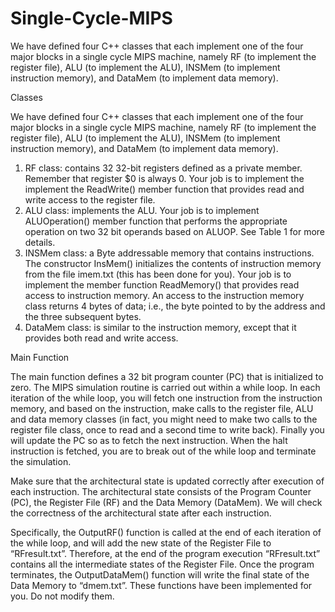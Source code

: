 # Single-Cycle-MIPS
We have defined four C++ classes that each implement one of the four major blocks in a single cycle MIPS machine, namely RF (to implement the register file), ALU (to implement the ALU), INSMem (to implement instruction memory), and DataMem (to implement data memory). 


Classes

We have defined four C++ classes that each implement one of the four major blocks in a single cycle MIPS machine, namely RF (to implement the register file), ALU (to implement the ALU), INSMem (to implement instruction memory), and DataMem (to implement data memory). 

1.	RF class: contains 32 32-bit registers defined as a private member. Remember that register $0 is always 0. Your job is to implement the implement the ReadWrite() member function that provides read and write access to the register file.
2.	ALU class: implements the ALU. Your job is to implement ALUOperation() member function that performs the appropriate operation on two 32 bit operands based on ALUOP. See Table 1 for more details.
3.	INSMem class: a Byte addressable memory that contains instructions. The constructor InsMem() initializes the contents of instruction memory from the file imem.txt (this has been done for you). Your job is to implement the member function ReadMemory() that provides read access to instruction memory. An access to the instruction memory class returns 4 bytes of data; i.e., the byte pointed to by the address and the three subsequent bytes. 
4.	DataMem class: is similar to the instruction memory, except that it provides both read and write access. 
                  
Main Function

The main function defines a 32 bit program counter (PC) that is initialized to zero. The MIPS simulation routine is carried out within a while loop. In each iteration of the while loop, you will fetch one instruction from the instruction memory, and based on the instruction, make calls to the register file, ALU and data memory classes (in fact, you might need to make two calls to the register file class, once to read and a second time to write back). Finally you will update the PC so as to fetch the next instruction. When the halt instruction is fetched, you are to break out of the while loop and terminate the simulation.

Make sure that the architectural state is updated correctly after execution of each instruction. The architectural state consists of the Program Counter (PC), the Register File (RF) and the Data Memory (DataMem). We will check the correctness of the architectural state after each instruction. 

Specifically, the OutputRF() function is called at the end of each iteration of the while loop, and will add the new state of the Register File to “RFresult.txt”. Therefore, at the end of the program execution “RFresult.txt” contains all the intermediate states of the Register File. Once the program terminates, the OutputDataMem() function will write the final state of the Data Memory to “dmem.txt”. These functions have been implemented for you. Do not modify them.

